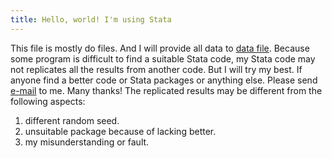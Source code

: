 ```yaml
---
title: Hello, world! I'm using Stata
---
```


This file is mostly do files. And I will provide all data to [data file](https://github.com/yangyuzhou001/So-many-lessons-to-learn/tree/master/data). Because some program is difficult to find a suitable Stata code, my Stata code may not replicates all the results from another code. But I will try my best. If anyone find a better code or Stata packages or anything else. Please send [e-mail](yangyuzhou001@foxmail.com) to me. Many thanks!
The replicated results may be different from the following aspects:
1. different random seed.
2. unsuitable package because of lacking better.
3. my misunderstanding or fault.

